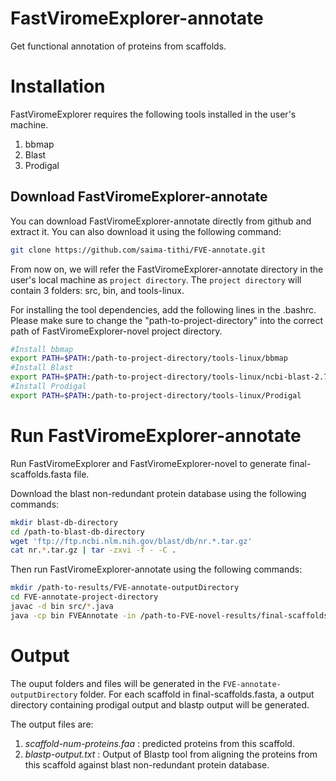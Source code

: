 # FastViromeExplorer-annotate
Get functional annotation of proteins from scaffolds.

# Installation
FastViromeExplorer requires the following tools installed in the user's machine.
1. bbmap
2. Blast
3. Prodigal
 
## Download FastViromeExplorer-annotate
You can download FastViromeExplorer-annotate directly from github and extract it. You can also download it using the following command:
```bash
git clone https://github.com/saima-tithi/FVE-annotate.git
```
From now on, we will refer the FastViromeExplorer-annotate directory in the user's local machine as `project directory`. The `project directory` will contain 3 folders: src, bin, and tools-linux.

For installing the tool dependencies, add the following lines in the .bashrc. Please make sure to change the "path-to-project-directory" into the correct path of FastViromeExplorer-novel project directory.

```bash
#Install bbmap
export PATH=$PATH:/path-to-project-directory/tools-linux/bbmap
#Install Blast
export PATH=$PATH:/path-to-project-directory/tools-linux/ncbi-blast-2.7.1+/bin
#Install Prodigal
export PATH=$PATH:/path-to-project-directory/tools-linux/Prodigal
```

# Run FastViromeExplorer-annotate
Run FastViromeExplorer and FastViromeExplorer-novel to generate final-scaffolds.fasta file.

Download the blast non-redundant protein database using the following commands:
```bash
mkdir blast-db-directory
cd /path-to-blast-db-directory
wget 'ftp://ftp.ncbi.nlm.nih.gov/blast/db/nr.*.tar.gz'
cat nr.*.tar.gz | tar -zxvi -f - -C .
```

Then run FastViromeExplorer-annotate using the following commands:
```bash
mkdir /path-to-results/FVE-annotate-outputDirectory
cd FVE-annotate-project-directory
javac -d bin src/*.java
java -cp bin FVEAnnotate -in /path-to-FVE-novel-results/final-scaffolds.fasta -blastDbDir /path-to-blast-db-directory -o /path-to-results/FVE-annotate-outputDirectory
```

# Output
The ouput folders and files will be generated in the `FVE-annotate-outputDirectory` folder. For each scaffold in final-scaffolds.fasta, a output directory containing prodigal output and blastp output will be generated.

The output files are:
1. *scaffold-num-proteins.faa* : predicted proteins from this scaffold.
2. *blastp-output.txt* : Output of Blastp tool from aligning the proteins from this scaffold against blast non-redundant protein database.  
